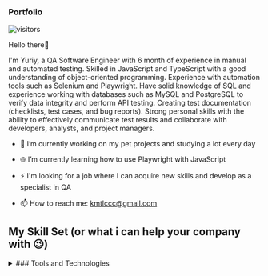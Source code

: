 ### Portfolio

![visitors](https://visitor-badge.laobi.icu/badge?page_id=yuriiyzub.portfolio_QA_Engineer)

Hello there👋

I'm Yuriy, a QA Software Engineer with 6 month of experience in manual and automated testing. Skilled in JavaScript and TypeScript with a good understanding of object-oriented programming. Experience with automation tools such as Selenium and Playwright. Have solid knowledge of SQL and experience working with databases such as MySQL and PostgreSQL to verify data integrity and perform
API testing. Creating test documentation (checklists, test cases, and bug reports). Strong personal skills with the ability to effectively communicate test results and collaborate with developers, analysts, and project managers.</div>  
  
- 🔭 I’m currently working on my pet projects and studying a lot every day  
  
- 🌐 I’m currently learning how to use Playwright with JavaScript  
  
- ⚡ I'm looking for a job where I can acquire new skills and develop as a specialist in QA

-  📫 How to reach me: kmtlccc@gmail.com   

## My Skill Set (or what i can help your company with 😉)  

<details><summary> ### Tools and Technologies  </summary><table><tr><td valign="top" width="33%">   
  
- JavaScript  
- TypeScript    
- HTML/CSS  
- Technical Documentation / SRS  
- Postman  
- Selenium / Selenium IDE  
- Playwright  
- Jira  
- Rest API  
- Jenkins  
- Jest  
- Chai  
- Mocha    
- GIT  
- KDiff3  
- TestRail
- Cucumber 
- AzureDevOps  
- Apache JMeter  
- Fiddler Classic / Fiddler Everywhere  
- XML  
- JSON  
- VS Code  
- Kibana  
  
### RBMS / Database servers  
###   
  
- SQL Server/SQL/TSQL  
- MS SQL Server  
- My SQL  
- Postgre SQL  

### Operating Systems  

- Microsoft Windows XP/7/8/10  
- MacOS  
- Linux  
  
### Other
- TDD
- Agile  
- Scrum  
- Kanban  
- Waterfall  

### Courses 📓  

- A practical course in manual testing - Nataliia Popelyshko. Software testing. [Practice](https://github.com/yuriiyzub/manualpractice)  
  
- Introduction to Software Testing - University of Minnesota Practice [Practice](https://github.com/yuriiyzub/introtosoftwaretesting)  
  
- Automated Testing in JavaScript - EPAM Campus

- Effective work with defects and bug reports. Lecture with exam.[Practice](https://github.com/yuriiyzub/shortcourses/blob/main/Practice%20with%20bugs.pdf)
  
### Certificates 🏆  

A practical course in manual testing - Nataliia Popelyshko. Software testing. [Certificate](https://github.com/yuriiyzub/manualpractice/blob/main/Certificate%20QA%20Manual%20course.pdf)

Effective work with defects and bug reports. Lecture with exam. [Certificate](https://github.com/yuriiyzub/shortcourses/blob/main/Effective%20work%20with%20defects%20and%20bug%20reports.%20Certificate.pd)
 
### Pet-projects 👨‍💻  

I will add them soon! Necessarily)

## Connect with me  

<a href="https://github.com/https://github.com/yuriiyzub" target="_blank">
<img src=https://img.shields.io/badge/github-%2324292e.svg?&style=for-the-badge&logo=github&logoColor=white alt=github style="margin-bottom: 5px;" />
</a>
<a href="https://linkedin.com/in/https://www.linkedin.com/in/yuriy-zub-456a742b8/" target="_blank">
<img src=https://img.shields.io/badge/linkedin-%231E77B5.svg?&style=for-the-badge&logo=linkedin&logoColor=white alt=linkedin style="margin-bottom: 5px;" />
</a>  

----
